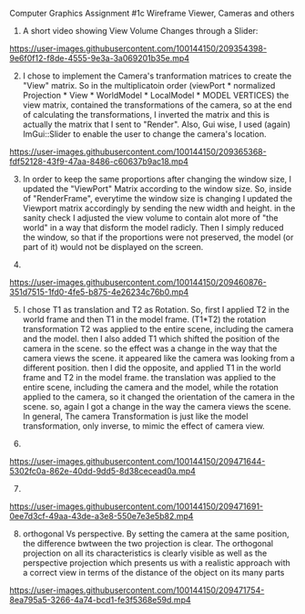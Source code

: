 Computer Graphics Assignment #1c
Wireframe Viewer, Cameras and others

1. A short video showing View Volume Changes through a Slider:

https://user-images.githubusercontent.com/100144150/209354398-9e6f0f12-f8de-4555-9e3a-3a069201b35e.mp4



2. I chose to implement the Camera's tranformation matrices to create the "View" matrix.
   So in the multiplicatoin order (viewPort * normalized Projection * View * WorldModel * LocalModel * MODEL VERTICES) the view matrix,
   contained the transformations of the camera, so at the end of calculating the transformations, I inverted the matrix and this is actually the matrix that I sent 
   to "Render".
   Also, Gui wise, I used (again) ImGui::Slider to enable the user to change the camera's location.


https://user-images.githubusercontent.com/100144150/209365368-fdf52128-43f9-47aa-8486-c60637b9ac18.mp4


3. In order to keep the same proportions after changing the window size, I updated the "ViewPort" Matrix according to the window size.
   So, inside of "RenderFrame", everytime the window size is changing I updated the Viewport matrix accordingly by sending the new width and height.
   in the sanity check I adjusted the view volume to contain alot more of "the world" in a way that disform the model radicly.
   Then I simply reduced the window, so that if the proportions were not preserved, the model (or part of it) would not be displayed on the screen.
   
   
4.    
https://user-images.githubusercontent.com/100144150/209460876-351d7515-1fd0-4fe5-b875-4e26234c76b0.mp4

5. I chose T1 as translation and T2 as Rotation. So, first I applied T2 in the world frame and then T1 in the model frame. (T1*T2)
the rotation transformation T2 was applied to the entire scene, including the camera and the model. then I also added T1 which shifted the position of the camera in the scene. so the effect was a change in the way that the camera views the scene. it appeared like the camera was looking from a different position.
then I did the opposite, and applied T1 in the world frame and T2 in the model frame.
the translation was applied to the entire scene, including the camera and the model, while the rotation applied to the camera, so it changed the orientation of the camera in the scene. so, again I got a change in the way the camera views the scene.
In general, The camera Transformation is just like the model transformation, only inverse, to mimic the effect of camera view.

6.

https://user-images.githubusercontent.com/100144150/209471644-5302fc0a-862e-40dd-9dd5-8d38cecead0a.mp4

7.


https://user-images.githubusercontent.com/100144150/209471691-0ee7d3cf-49aa-43de-a3e8-550e7e3e5b82.mp4

8. orthogonal Vs perspective.
   By setting the camera at the same position, the difference bwtween the two projection is clear.
   The orthogonal projection on all its characteristics is clearly visible as well as the perspective projection which presents us with a realistic approach with a
    correct view in terms of the distance of the object on its many parts


https://user-images.githubusercontent.com/100144150/209471754-8ea795a5-3266-4a74-bcd1-fe3f5368e59d.mp4


